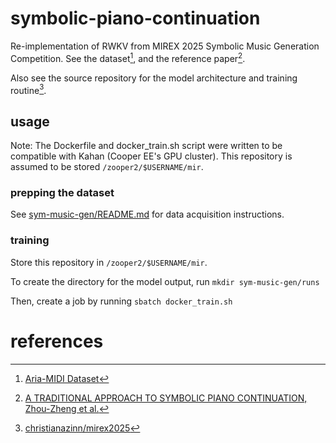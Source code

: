 # symbolic-piano-continuation
Re-implementation of RWKV from MIREX 2025 Symbolic Music Generation Competition. See the dataset[^1], and the reference paper[^2].

Also see the source repository for the model architecture and training routine[^3].

## usage

Note: The Dockerfile and docker_train.sh script were written to be compatible with Kahan (Cooper EE's GPU cluster).
This repository is assumed to be stored  `/zooper2/$USERNAME/mir`. 

### prepping the dataset

See [sym-music-gen/README.md](sym-music-gen/README.md) for data acquisition instructions.

### training

Store this repository in `/zooper2/$USERNAME/mir`.

To create the directory for the model output, run `mkdir sym-music-gen/runs`

Then, create a job by running `sbatch docker_train.sh`

# references

[^1]: [Aria-MIDI Dataset](https://huggingface.co/datasets/loubb/aria-midi/resolve/main/aria-midi-v1-pruned-ext.tar.gz?download=true)
[^2]: [A TRADITIONAL APPROACH TO SYMBOLIC PIANO CONTINUATION, Zhou-Zheng et al.](https://futuremirex.com/portal/wp-content/uploads/2025/symbolic-music-generation/RWKV.pdf)
[^3]: [christianazinn/mirex2025](https://github.com/christianazinn/mirex2025/tree/john/rwkv-training)
[^3]: [Symusic Document](https://yikai-liao.github.io/symusic/tutorials/midi_operations.html)
[^4]: [RWKV's github](https://github.com/christianazinn/mirex2025/blob/master/sym-music-gen/src/tokenizer.py)

